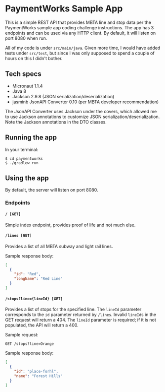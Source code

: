 # PaymentWorks Sample App

This is a simple REST API that provides MBTA line and stop data per the
PaymentWorks sample app coding challenge instructions.  The app has
3 endpoints and can be used via any HTTP client.  By default, it will
listen on port 8080 when run.

All of my code is under `src/main/java`.  Given more time, I would have
added tests under `src/test`, but since I was only supposed to spend a
couple of hours on this I didn't bother.

## Tech specs

* Micronaut 1.1.4
* Java 8
* Jackson 2.9.8 (JSON serialization/deserialization)
* jasminb JsonAPI Converter 0.10 (per MBTA developer recommendation)

The JsonAPI Converter uses Jackson under the covers, which allowed me to
use Jackson annotations to customize JSON serialization/deserialization.
Note the Jackson annotations in the DTO classes.

## Running the app

In your terminal:

```
$ cd paymentworks
$ ./gradlew run
```

## Using the app

By default, the server will listen on port 8080.

### Endpoints

#### `/ [GET]`

Simple index endpoint, provides proof of life and not much else.

#### `/lines [GET]`

Provides a list of all MBTA subway and light rail lines.

Sample response body:

```json
[
  {
    "id": "Red",
    "longName": "Red Line"
  }
]
```

#### `/stops?line={lineId} [GET]`

Provides a list of stops for the specified line.  The `lineId` parameter
corresponds to the `id` parameter returned by `/lines`.  Invalid `lineId`s
in the GET request will return a 404.  The `lineId` parameter is required;
if it is not populated, the API will return a 400.

Sample request:

`GET /stops?line=Orange`

Sample response body:

```json
[
  {
    "id": "place-forhl",
    "name": "Forest Hills"
  }
]
```
